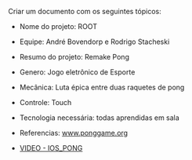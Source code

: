 Criar um documento com os seguintes tópicos:
- Nome do projeto: ROOT
- Equipe: André Bovendorp e Rodrigo Stacheski
- Resumo do projeto: Remake Pong
- Genero: Jogo eletrônico de Esporte
- Mecânica: Luta épica entre duas raquetes de pong
- Controle: Touch
- Tecnologia necessária: todas aprendidas em sala
- Referencias: www.ponggame.org


- [VIDEO - IOS_PONG](https://youtu.be/JFz8YF0yNWY)
